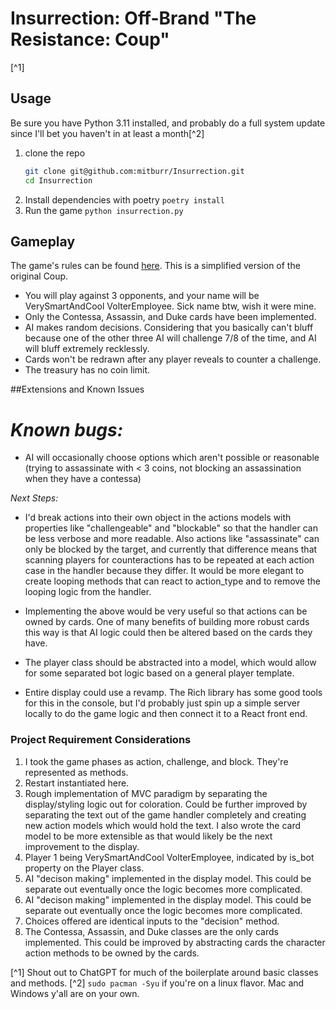 # Insurrection: Off-Brand "The Resistance: Coup" 
[^1]

## Usage

Be sure you have Python 3.11 installed, and probably do a full system update since I'll bet you haven't in at least a month[^2]

1. clone the repo
   ```bash
   git clone git@github.com:mitburr/Insurrection.git
   cd Insurrection
   ```
2. Install dependencies with poetry
   `poetry install`
3. Run the game
   `python insurrection.py`

## Gameplay

The game's rules can be found [here](https://www.ultraboardgames.com/coup/game-rules.php). This is a simplified version of the original Coup.

- You will play against 3 opponents, and your name will be VerySmartAndCool VolterEmployee. Sick name btw, wish it were mine.
- Only the Contessa, Assassin, and Duke cards have been implemented.
- AI makes random decisions. Considering that you basically can't bluff because one of the other three AI will challenge 7/8 of the time, and AI will bluff extremely recklessly.
- Cards won't be redrawn after any player reveals to counter a challenge.
- The treasury has no coin limit.

##Extensions and Known Issues

# _Known bugs:_

- AI will occasionally choose options which aren't possible or reasonable (trying to assassinate with < 3 coins, not blocking an assassination when they have a contessa)

_Next Steps:_

- I'd break actions into their own object in the actions models with properties like "challengeable" and "blockable" so that the handler can be less verbose and more readable. Also actions like "assassinate" can only be blocked by the target, and currently that difference means that scanning players for counteractions has to be repeated at each action case in the handler because they differ. It would be more elegant to create looping methods that can react to action_type and to remove the looping logic from the handler.

- Implementing the above would be very useful so that actions can be owned by cards. One of many benefits of building more robust cards this way is that AI logic could then be altered based on the cards they have.

- The player class should be abstracted into a model, which would allow for some separated bot logic based on a general player template.

- Entire display could use a revamp. The Rich library has some good tools for this in the console, but I'd probably just spin up a simple server locally to do the game logic and then connect it to a React front end.

### Project Requirement Considerations

1. I took the game phases as action, challenge, and block. They're represented as methods.
2. Restart instantiated here.
3. Rough implementation of MVC paradigm by separating the display/styling logic out for coloration. Could be further improved by separating the text out of the game handler completely and creating new action models which would hold the text. I also wrote the card model to be more extensible as that would likely be the next improvement to the display.
4. Player 1 being VerySmartAndCool VolterEmployee, indicated by is_bot property on the Player class.
5. AI "decison making" implemented in the display model. This could be separate out eventually once the logic becomes more complicated.
6. AI "decison making" implemented in the display model. This could be separate out eventually once the logic becomes more complicated.
7. Choices offered are identical inputs to the "decision" method.
8. The Contessa, Assassin, and Duke classes are the only cards implemented. This could be improved by abstracting cards the character action methods to be owned by the cards.

[^1] Shout out to ChatGPT for much of the boilerplate around basic classes and methods.
[^2] `sudo pacman -Syu` if you're on a linux flavor. Mac and Windows y'all are on your own.
